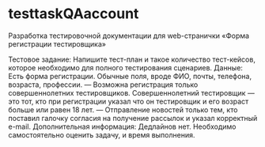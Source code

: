 # testtaskQAaccount
Разработка тестировочной документации для web-странички «Форма регистрации тестировщика»

Тестовое задание:
Напишите тест-план и такое количество тест-кейсов, которое необходимо для полного тестирования сценариев. 
Данные:
Есть форма регистрации. Обычные поля, вроде ФИО, почты, телефона, возраста, профессии.
— Возможна регистрация только совершеннолетних тестировщиков. Совершеннолетний тестировщик — это тот, кто при регистрации указал что он тестировщик и его возраст больше или равен 18 лет.
— Отправление новостей только тем, кто поставил галочку согласия на получение рассылок и указал корректный e-mail.
Дополнительная информация: Дедлайнов нет. Необходимо самостоятельно оценить задачу, и время выполнения.
